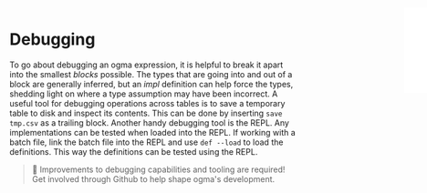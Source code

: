 <iframe src="/.ibox.html?raw=true" style="border:none; position:fixed; width:40px; right:0; z-index=999;"></iframe>

# Debugging

To go about debugging an ogma expression, it is helpful to break it apart into the smallest
_blocks_ possible.
The types that are going into and out of a block are generally inferred, but an _impl_ definition
can help force the types, shedding light on where a type assumption may have been incorrect.
A useful tool for debugging operations across tables is to save a temporary table to disk and
inspect its contents. This can be done by inserting `save tmp.csv` as a trailing block.
Another handy debugging tool is the REPL. Any implementations can be tested when loaded into the
REPL. If working with a batch file, link the batch file into the REPL and use `def --load` to load
the definitions. This way the definitions can be tested using the REPL.

> 🔬 Improvements to debugging capabilities and tooling are required! Get involved
> through Github to help shape ogma's development.
